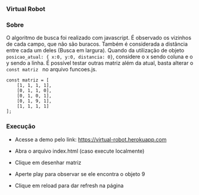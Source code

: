 ### Virtual Robot

### Sobre

O algoritmo de busca foi realizado com javascript.
É observado os vizinhos de cada campo, que não são buracos. Também é considerada a distância
entre cada um deles (Busca em largura).
Quando da utilização de objeto ``` posicao_atual: { x:0, y:0, distancia: 0} ```, considere o x sendo coluna e 
o y sendo a linha.
É possível testar outras matriz além da atual, basta alterar o ```const matriz ``` no arquivo funcoes.js.

```
const matriz = [
    [1, 1, 1, 1],
    [0, 1, 1, 0],
    [0, 1, 0, 1],
    [0, 1, 9, 1],
    [1, 1, 1, 1]
];
```

### Execução

 - Acesse a demo pelo link: https://virtual-robot.herokuapp.com

- Abra o arquivo index.html (caso execute localmente)
- Clique em desenhar matriz
- Aperte play para observar se ele encontra o objeto 9
- Clique em reload para dar refresh na página